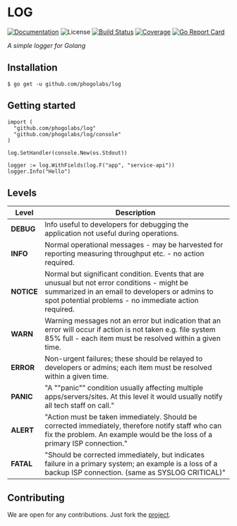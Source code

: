 # LOG

[![Documentation][godoc-img]][godoc-url]
![License][license-img]
[![Build Status][action-img]][action-url]
[![Coverage][codecov-img]][codecov-url]
[![Go Report Card][report-img]][report-url]

*A simple logger for Golang*

## Installation

```console
$ go get -u github.com/phogolabs/log
```

## Getting started

```golang
import (
  "github.com/phogolabs/log"
  "github.com/phogolabs/log/console"
)

log.SetHandler(console.New(os.Stdout))

logger := log.WithFields(log.F("app", "service-api"))
logger.Info("Hello")
```

## Levels

| Level      | Description                                                                                                                                                                                             |
|------------|---------------------------------------------------------------------------------------------------------------------------------------------------------------------------------------------------------|
| **DEBUG**  | Info useful to developers for debugging the application not useful during operations.                                                                                                                   |
| **INFO**   | Normal operational messages - may be harvested for reporting measuring throughput etc. - no action required.                                                                                            |
| **NOTICE** | Normal but significant condition. Events that are unusual but not error conditions - might be summarized in an email to developers or admins to spot potential problems - no immediate action required. |
| **WARN**   | Warning messages not an error but indication that an error will occur if action is not taken e.g. file system 85% full - each item must be resolved within a given time.                                |
| **ERROR**  | Non-urgent failures; these should be relayed to developers or admins; each item must be resolved within a given time.                                                                                   |
| **PANIC**  | "A ""panic"" condition usually affecting multiple apps/servers/sites. At this level it would usually notify all tech staff on call."                                                                    |
| **ALERT**  | "Action must be taken immediately. Should be corrected immediately, therefore notify staff who can fix the problem. An example would be the loss of a primary ISP connection."                          |
| **FATAL**  | "Should be corrected immediately, but indicates failure in a primary system; an example is a loss of a backup ISP connection. (same as SYSLOG CRITICAL)"                                                |


## Contributing

We are open for any contributions. Just fork the
[project](https://github.com/phogolabs/log).

[report-img]: https://goreportcard.com/badge/github.com/phogolabs/log
[report-url]: https://goreportcard.com/report/github.com/phogolabs/log
[codecov-url]: https://codecov.io/gh/phogolabs/log
[codecov-img]: https://codecov.io/gh/phogolabs/log/branch/master/graph/badge.svg
[action-img]: https://github.com/phogolabs/log/workflows/pipeline/badge.svg
[action-url]: https://github.com/phogolabs/log/actions
[log-url]: https://github.com/phogolabs/prana
[godoc-url]: https://godoc.org/github.com/phogolabs/log
[godoc-img]: https://godoc.org/github.com/phogolabs/log?status.svg
[license-img]: https://img.shields.io/badge/license-MIT-blue.svg
[software-license-url]: LICENSE
